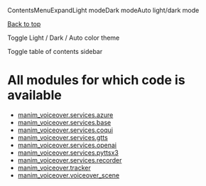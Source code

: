 ContentsMenuExpandLight modeDark modeAuto light/dark mode

[Back to top](https://voiceover.manim.community/en/stable/_modules/index.html#)

Toggle Light / Dark / Auto color theme

Toggle table of contents sidebar

# All modules for which code is available

- [manim\_voiceover.services.azure](https://voiceover.manim.community/en/stable/_modules/manim_voiceover/services/azure.html)
- [manim\_voiceover.services.base](https://voiceover.manim.community/en/stable/_modules/manim_voiceover/services/base.html)
- [manim\_voiceover.services.coqui](https://voiceover.manim.community/en/stable/_modules/manim_voiceover/services/coqui.html)
- [manim\_voiceover.services.gtts](https://voiceover.manim.community/en/stable/_modules/manim_voiceover/services/gtts.html)
- [manim\_voiceover.services.openai](https://voiceover.manim.community/en/stable/_modules/manim_voiceover/services/openai.html)
- [manim\_voiceover.services.pyttsx3](https://voiceover.manim.community/en/stable/_modules/manim_voiceover/services/pyttsx3.html)
- [manim\_voiceover.services.recorder](https://voiceover.manim.community/en/stable/_modules/manim_voiceover/services/recorder.html)
- [manim\_voiceover.tracker](https://voiceover.manim.community/en/stable/_modules/manim_voiceover/tracker.html)
- [manim\_voiceover.voiceover\_scene](https://voiceover.manim.community/en/stable/_modules/manim_voiceover/voiceover_scene.html)